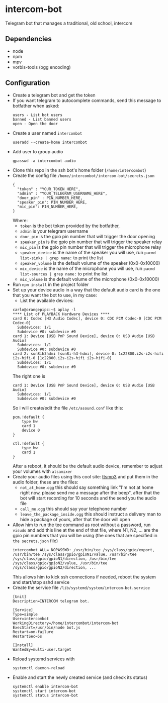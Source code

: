 # intercom-bot
Telegram bot that manages a traditional, old school, intercom

## Dependencies
- node
- npm
- mpv
- vorbis-tools (ogg encoding)

## Configuration

- Create a telegram bot and get the token
- If you want telegram to autocomplete commands, send this message to botfather when asked:
  ```
  users - List bot users
  banned - List banned users
  open - Open the door
  ```
- Create a user named `intercombot`
  ```
  useradd --create-home intercombot
  ```
- Add user to group audio
  ```
  gpasswd -a intercombot audio
  ```
- Clone this repo in the ssh bot's home folder (`/home/intercombot`)
- Create the config file `/home/intercombot/intercom-bot/secrets.json`
  ```
  {
    "token" : "YOUR_TOKEN_HERE",
    "admin" : "YOUR_TELEGRAM_USERNAME_HERE",
    "door_pin" : PIN_NUMBER_HERE,
    "speaker_pin": PIN_NUMBER_HERE,
    "mic_pin": PIN_NUMBER_HERE,
  }
  ```
  Where:
  - `token` is the bot token provided by the botfather,
  - `admin` is your telegram username
  - `door_pin` is the gpio pin number that will trigger the door opening
  - `speaker_pin` is the gpio pin number that will trigger the speaker relay
  - `mic_pin` is the gpio pin number that will trigger the microphone relay
  - `speaker_device` is the name of the speaker you will use, run `pacmd list-sinks | grep name:` to print the list
  - `speaker_volume` is the default volume of the speaker (0x0-0x10000)
  - `mic_device` is the name of the microphone you will use, run `pacmd list-sources | grep name:` to print the list
  - `mic_volume` is the default volume of the microphone (0x0-0x10000)
- Run `npm install` in the project folder
- Set up your device audio in a way that the default audio card is the one that you want the bot to use, in my case:
  - List the available devices:
  ```
  carlo@orangepipc:~$ aplay -l
  **** List of PLAYBACK Hardware Devices ****
  card 0: Codec [H3 Audio Codec], device 0: CDC PCM Codec-0 [CDC PCM Codec-0]
    Subdevices: 1/1
    Subdevice #0: subdevice #0
  card 1: Device [USB PnP Sound Device], device 0: USB Audio [USB Audio]
    Subdevices: 1/1
    Subdevice #0: subdevice #0
  card 2: sun8ih3hdmi [sun8i-h3-hdmi], device 0: 1c22800.i2s-i2s-hifi i2s-hifi-0 [1c22800.i2s-i2s-hifi i2s-hifi-0]
    Subdevices: 1/1
    Subdevice #0: subdevice #0
  ```
  The right one is
  ```
  card 1: Device [USB PnP Sound Device], device 0: USB Audio [USB Audio]
    Subdevices: 1/1
    Subdevice #0: subdevice #0
  ```
  So i will create/edit the file `/etc/asound.conf` like this:
  ```
  pcm.!default {
      type hw
      card 1
      device 0
  }

  ctl.!default {
      type hw
      card 1
  }
  ```
  After a reboot, it should be the default audio device, remember to adjust your volumes with `alsamixer`
- Create your audio files using this cool site: [ttsmp3](https://ttsmp3.com/) and put them in the audio folder, these are the files:
  - `not_at_home.ogg` this should say something link "I'm not at home right now, please send me a message after the beep", after that the bot will start recording for 10 seconds and the send you the audio file
  - `call_me.ogg` this should say your telephone number
  - `leave_the_package_inside.ogg` this should instruct a delivery man to hide a package of yours, after that the door will open
- Allow him to run the tee command as root without a password, run `visudo` and add this line at the end of that file, where N1, N2, ... are the gpio pin numbers that you will be using (the ones that are specified in `the secrets.json` file)
  ```
  intercombot ALL= NOPASSWD: /usr/bin/tee /sys/class/gpio/export, /usr/bin/tee /sys/class/gpio/gpioN1/value, /usr/bin/tee /sys/class/gpio/gpioN1/direction, /usr/bin/tee /sys/class/gpio/gpioN2/value, /usr/bin/tee /sys/class/gpio/gpioN2/direction, ...
  ```
  This allows him to kick ssh connections if needed, reboot the system and start/stop sshd service
- Create the service file `/lib/systemd/system/intercom-bot.service`
  ```
  [Unit]
  Description=INTERCOM telegram bot.

  [Service]
  Type=simple
  User=intercombot
  WorkingDirectory=/home/intercombot/intercom-bot
  ExecStart=/usr/bin/node bot.js
  Restart=on-failure
  RestartSec=5s

  [Install]
  WantedBy=multi-user.target
  ```
- Reload systemd services with
  ```
  systemctl daemon-reload
  ```
- Enable and start the newly created service (and check its status)
  ```
  systemctl enable intercom-bot
  systemctl start intercom-bot
  systemctl status intercom-bot
  ```
